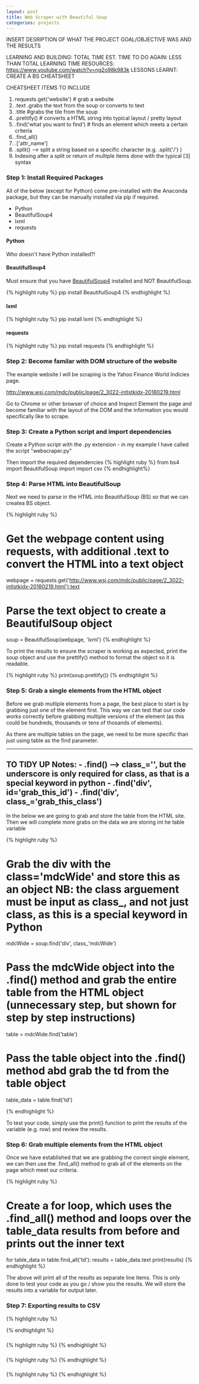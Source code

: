 ```yaml
---
layout: post
title: Web Scraper with Beautiful Soup
categories: projects
---
```


INSERT DESRIPTION OF WHAT THE PROJECT GOAL/OBJECTIVE WAS AND THE RESULTS 

LEARNING AND BUILDING: TOTAL TIME 
EST. TIME TO DO AGAIN: LESS THAN TOTAL LEARNING TIME
RESOURCES: https://www.youtube.com/watch?v=ng2o98k983k
LESSONS LEARNT:
CREATE A BS CHEATSHEET

CHEATSHEET ITEMS TO INCLUDE
1. requests.get('website') # grab a website 
2. .text .grabs the text from the soup or converts to text
3. .title #grabs the tile from the soup
4. .prettify() # converts a HTML string into typical layout / pretty layout
5. .find('what you want to find') # finds an element which meets a certain criteria
6. .find_all()
7. .['attr_name']
8. .split() --> split a string based on a specific character (e.g. .split('/') )
9. Indexing after a split or return of multiple items done with the typical [3] syntax 


<!-- more -->

<h3>Step 1: Install Required Packages</h3>

All of the below (except for Python) come pre-installed with the Anaconda package, but they can be manually installed via pip if required.

<ul>
	<li>Python</li>
	<li>BeautifulSoup4</li>
	<li>lxml</li>
	<li>requests</li>
</ul>

<h4>Python</h4>
Who doesn't have Python installed?!

<h4>BeautifulSoup4</h4>
Must ensure that you have <u>BeautifulSoup4</u> installed and NOT BeautifulSoup.

{% highlight ruby %}
pip install BeautifulSoup4
{% endhighlight %}

<h4>lxml</h4>
{% highlight ruby %}
pip install lxml
{% endhighlight %}

<h4>requests</h4>
{% highlight ruby %}
pip install requests
{% endhighlight %}



<h3>Step 2: Become familar with DOM structure of the website</h3>
The example website I will be scraping is the Yahoo Finance World Indicies page.

http://www.wsj.com/mdc/public/page/2_3022-intlstkidx-20180219.html

Go to Chrome or other browser of choice and Inspect Element the page and become familiar with the layout of the DOM and the information you would specifically like to scrape. 




<h3>Step 3: Create a Python script and import dependencies</h3>
Create a Python script with the .py extension - in my example I have called the script "webscraper.py"

Then import the required dependencies
{% highlight ruby %}
from bs4 import BeautifulSoup
import 
import csv
{% endhighlight%}




<h3>Step 4: Parse HTML into BeautifulSoup</h3>
Next we need to parse in the HTML into BeautifulSoup (BS) so that we can createa BS object. 

{% highlight ruby %} 
# Get the webpage content using requests, with additional .text to convert the HTML into a text object
webpage = requests.get('http://www.wsj.com/mdc/public/page/2_3022-intlstkidx-20180219.html').text

# Parse the text object to create a BeautifulSoup object
soup = BeautifulSoup(webpage, 'lxml')
{% endhighlight %}

To print the results to ensure the scraper is working as expected, print the soup object and use the prettify() method to format the object so it is readable. 

{% highlight ruby %}
print(soup.prettify())
{% endhighlight %}



<h3>Step 5: Grab a single elements from the HTML object</h3>
Before we grab mutliple elements from a page, the best place to start is by grabbing just one of the element first. This way we can test that our code works correctly before grabbing multiple versions of the element (as this could be hundreds, thousands or tens of thosands of elements).

As there are multiple tables on the page, we need to be more specific than just using table as the find parameter. 


--------------------------------------
TO TIDY UP
Notes:
	- .find() --> class_='', but the underscore is only required for class, as that is a special keyword in python
	- .find('div', id='grab_this_id')
	- .find('div', class_='grab_this_class')
--------------------------------------

In the below we are going to grab and store the table from the HTML site. Then we will complete more grabs on the data we are storing int he table variable

{% highlight ruby %}
# Grab the div with the class='mdcWide' and store this as an object NB: the class arguement must be input as class_, and not just class, as this is a special keyword in Python
mdcWide = soup.find('div', class_'mdcWide')

# Pass the mdcWide object into the .find() method and grab the entire table from the HTML object (unnecessary step, but shown for step by step instructions)
table = mdcWide.find('table')

# Pass the table object into the .find() method abd grab the td from the table object
table_data = table.find('td')

{% endhighlight %}

To test your code, simply use the print() function to print the results of the variable (e.g. row) and review the results.



<h3>Step 6: Grab multiple elements from the HTML object</h3>
Once we have established that we are grabbing the correct single element, we can then use the .find_all() method to grab all of the elements on the page which meet our criteria. 

{% highlight ruby %}
# Create a for loop, which uses the .find_all() method and loops over the table_data results from before and prints out the inner text
for table_data in table.find_all('td'):
	results = table_data.text
	print(results)
{% endhighlight %}

The above will print all of the results as separate line items. This is only done to test your code as you go / show you the results. We will store the results into a variable for output later.




<h3>Step 7: Exporting results to CSV</h3>

{% highlight ruby %}

{% endhighlight %}

<h3></h3>
{% highlight ruby %}
{% endhighlight %}

<h3></h3>
{% highlight ruby %}
{% endhighlight %}

<h3></h3>
{% highlight ruby %}
{% endhighlight %}